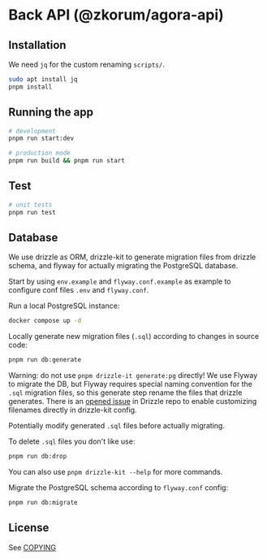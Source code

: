 # Back API (@zkorum/agora-api)

## Installation

We need `jq` for the custom renaming `scripts/`.

```bash
sudo apt install jq
pnpm install
```

## Running the app

```bash
# development
pnpm run start:dev

# production mode
pnpm run build && pnpm run start
```

## Test

```bash
# unit tests
pnpm run test
```

## Database

We use drizzle as ORM, drizzle-kit to generate migration files from drizzle schema, and flyway for actually migrating the PostgreSQL database.

Start by using `env.example` and `flyway.conf.example` as example to configure conf files `.env` and `flyway.conf`.

Run a local PostgreSQL instance:

```bash
docker compose up -d
```

Locally generate new migration files (`.sql`) according to changes in source code:

```bash
pnpm run db:generate
```

Warning: do not use `pnpm drizzle-it generate:pg` directly! We use Flyway to migrate the DB, but Flyway requires special naming convention for the `.sql` migration files, so this generate step rename the files that drizzle generates. There is an [opened issue](https://github.com/drizzle-team/drizzle-orm/issues/852#issuecomment-1646238813) in Drizzle repo to enable customizing filenames directly in drizzle-kit config.

Potentially modify generated `.sql` files before actually migrating.

To delete `.sql` files you don't like use:

```bash
pnpm run db:drop
```

You can also use `pnpm drizzle-kit --help` for more commands.

Migrate the PostgreSQL schema according to `flyway.conf` config:

```bash
pnpm run db:migrate
```

## License

See [COPYING](COPYING)
